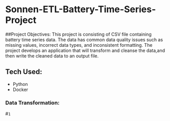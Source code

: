 # Sonnen-ETL-Battery-Time-Series-Project

##Project Objectives:
This project is consisting of CSV file containing battery time series data. The data has common data quality issues such as missing values, incorrect data types, and inconsistent formatting. The project develops an application that will transform and cleanse the data,and then write the cleaned data to an output file.

## Tech Used:
- Python
- Docker

### Data Transformation:

#`1`
